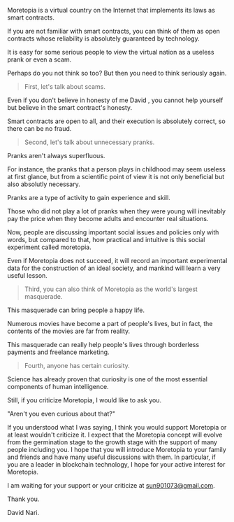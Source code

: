 Moretopia is a virtual country on the Internet that implements its laws as smart contracts.

If you are not familiar with smart contracts, you can think of them as open contracts whose reliability is absolutely guaranteed by technology.

It is easy for some serious people to view the virtual nation as a useless prank or even a scam.

Perhaps do you not think so too?
But then you need to think seriously again.

> First, let's talk about scams.

Even if you don't believe in honesty of me David , you cannot help yourself but believe in
the smart contract's honesty.

Smart contracts are open to all, and their execution is absolutely correct, so there can be no fraud.

> Second, let's talk about unnecessary pranks.

Pranks aren't always superfluous.

For instance, the pranks that a person plays in childhood may seem useless at first glance, 
but from a scientific point of view it is not only beneficial but also absolutly necessary.

Pranks are a type of activity to gain experience and skill.

Those who did not play a lot of  pranks when they were young will inevitably pay the price 
when they become adults and encounter real situations.

Now, people are discussing important social issues and policies only with words, 
but compared to that, how practical and intuitive is this social experiment called moretopia.

Even if Moretopia does not succeed, it will record an important experimental data
for the construction of an ideal society, and mankind will learn a very useful lesson.

> Third, you can also think of Moretopia as the world's largest masquerade.

This masquerade can bring people a happy life.

Numerous movies have become a part of people's lives, but in fact, the contents of the movies are far from reality.

This masquerade can really help people's lives through borderless payments and freelance marketing.

> Fourth, anyone has certain curiosity.

Science has already proven that curiosity is one of the most essential components of human intelligence.

Still, if you criticize Moretopia, I would like to ask you.

"Aren't you even curious about that?"

If you understood what I was saying, I think you would support Moretopia or at least wouldn't criticize it.
I expect that the Moretopia concept will evolve from the germination stage to the growth stage with the support of many people including you.
I hope that you will introduce Moretopia to your family and friends and have many useful discussions with them.
In particular, if you are a leader in blockchain technology, I hope for your active interest for Moretopia.

I am waiting for your support or your criticize at sun901073@gmail.com.

Thank you.

David Nari.
